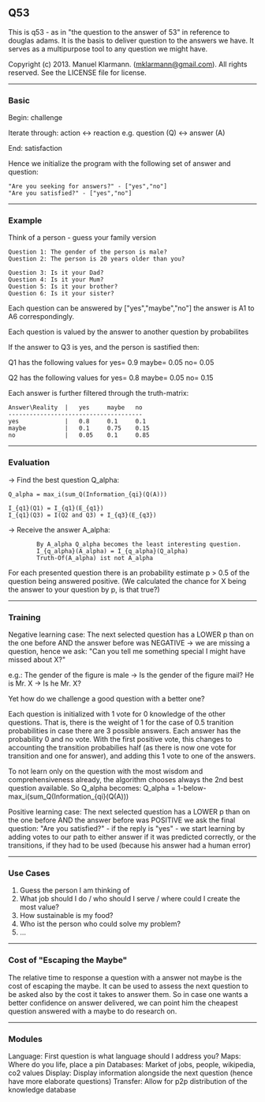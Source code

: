 ## Q53

This is q53 - as in "the question to the answer of 53" in reference to douglas adams.
It is the basis to deliver question to the answers we have. It serves as a multipurpose tool to any question we might have.


Copyright (c) 2013. Manuel Klarmann. (mklarmann@gmail.com).
All rights reserved.  See the LICENSE file for license.



------------
### Basic


Begin: challenge

Iterate through:
	action <-> reaction
	e.g. question (Q) <-> answer (A)

End: satisfaction


Hence we initialize the program with the following set of answer and question:

	"Are you seeking for answers?" - ["yes","no"]
	"Are you satisfied?" - ["yes","no"]


------------
### Example


Think of a person - guess your family version

	Question 1: The gender of the person is male?
	Question 2: The person is 20 years older than you?

	Question 3: Is it your Dad?
	Question 4: Is it your Mum?
	Question 5: Is it your brother?
	Question 6: Is it your sister?

Each question can be answered by ["yes","maybe","no"] the answer is A1 to A6 correspondingly.

Each question is valued by the answer to another question by probabilites

If the answer to Q3 is yes, and the person is sastified then:

Q1 has the following values for
	yes= 0.9	maybe=	0.05	no=	0.05

Q2 has the following values for
	yes= 0.8	maybe=	0.05	no=	0.15


Each answer is further filtered through the truth-matrix:

	Answer\Reality	|	yes		maybe	no
	--------------------------------------
	yes				|	0.8		0.1		0.1	
	maybe			|	0.1		0.75	0.15
	no				|	0.05	0.1		0.85




------------
### Evaluation


-> Find the best question Q_alpha:

	Q_alpha = max_i(sum_Q(Information_{qi}(Q(A)))

	I_{q1}(Q1) = I_{q1}(E_{q1})
	I_{q1}(Q3) = I(Q2 and Q3) + I_{q3}(E_{q3})

-> Receive the answer A_alpha:

			By A_alpha Q_alpha becomes the least interesting question.
			I_{q_alpha}(A_alpha) = I_{q_alpha}(Q_alpha)
			Truth-Of(A_alpha) ist not A_alpha


For each presented question there is an probability estimate p > 0.5 of the question being answered positive.
(We calculated the chance for X being the answer to your question by p, is that true?)


------------
### Training


Negative learning case:
The next selected question has a LOWER p than on the one before AND the answer before was NEGATIVE
-> we are missing a question, hence we ask:
"Can you tell me something special I might have missed about X?"

e.g.: 
The gender of the figure is male -> Is the gender of the figure mail?
He is Mr. X -> Is he Mr. X?

Yet how do we challenge a good question with a better one?

Each question is initialized with 1 vote for 0 knowledge of the other questions.
That is, there is the weight of 1 for the case of 0.5 tranition probabilities in case there are 3 possible answers. Each answer has the probability 0 and no vote.
With the first positive vote, this changes to accounting the transition probabilies half (as there is now one vote for transition and one for answer), and adding this 1 vote to one of the answers.

To not learn only on the question with the most wisdom and comprehensiveness already, the algorithm chooses always the 2nd best question available.
So Q_alpha becomes:
Q_alpha = 1-below-max_i(sum_Q(Information_{qi}(Q(A)))

Positive learning case:
The next selected question has a LOWER p than on the one before AND the answer before was POSITIVE
we ask the final question: "Are you satisfied?" - if the reply is "yes" - we start learning by adding votes to our path to either answer if it was predicted correctly, or the transitions, if they had to be used (because his answer had a human error)


------------
### Use Cases


1. Guess the person I am thinking of
2. What job should I do / who should I serve / where could I create the most value?
3. How sustainable is my food?
4. Who ist the person who could solve my problem?
5. ...


------------
### Cost of "Escaping the Maybe"


The relative time to response a question with a answer not maybe is the cost of escaping the maybe.
It can be used to assess the next question to be asked also by the cost it takes to answer them. So in case one wants a better confidence on answer delivered, we can point him the  cheapest question answered with a maybe to do research on. 


------------
### Modules


Language: First question is what language should I address you?
Maps: Where do you life, place a pin
Databases: Market of jobs, people, wikipedia, co2 values
Display: Display information alongside the next question (hence have more elaborate questions)
Transfer: Allow for p2p distribution of the knowledge database